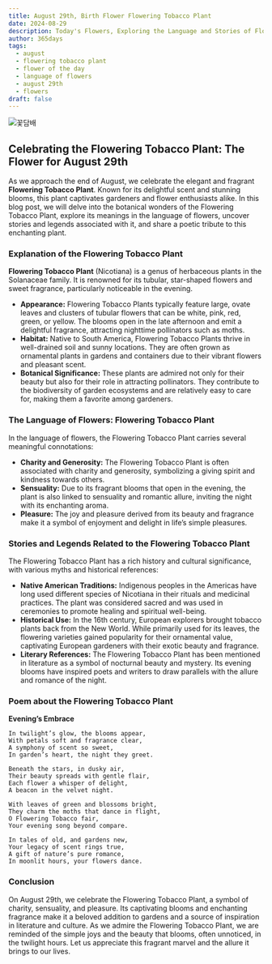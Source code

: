 ```yaml
---
title: August 29th, Birth Flower Flowering Tobacco Plant
date: 2024-08-29
description: Today's Flowers, Exploring the Language and Stories of Flowers Flowering Tobacco Plant
author: 365days
tags:
  - august
  - flowering tobacco plant
  - flower of the day
  - language of flowers
  - august 29th
  - flowers
draft: false
---
```


![꽃담배](https://cdn.pixabay.com/photo/2019/09/06/19/32/tobacco-4457154_1280.jpg#center)
## Celebrating the Flowering Tobacco Plant: The Flower for August 29th

As we approach the end of August, we celebrate the elegant and fragrant **Flowering Tobacco Plant**. Known for its delightful scent and stunning blooms, this plant captivates gardeners and flower enthusiasts alike. In this blog post, we will delve into the botanical wonders of the Flowering Tobacco Plant, explore its meanings in the language of flowers, uncover stories and legends associated with it, and share a poetic tribute to this enchanting plant.

### Explanation of the Flowering Tobacco Plant

**Flowering Tobacco Plant** (Nicotiana) is a genus of herbaceous plants in the Solanaceae family. It is renowned for its tubular, star-shaped flowers and sweet fragrance, particularly noticeable in the evening.

- **Appearance:** Flowering Tobacco Plants typically feature large, ovate leaves and clusters of tubular flowers that can be white, pink, red, green, or yellow. The blooms open in the late afternoon and emit a delightful fragrance, attracting nighttime pollinators such as moths.
- **Habitat:** Native to South America, Flowering Tobacco Plants thrive in well-drained soil and sunny locations. They are often grown as ornamental plants in gardens and containers due to their vibrant flowers and pleasant scent.
- **Botanical Significance:** These plants are admired not only for their beauty but also for their role in attracting pollinators. They contribute to the biodiversity of garden ecosystems and are relatively easy to care for, making them a favorite among gardeners.

### The Language of Flowers: Flowering Tobacco Plant

In the language of flowers, the Flowering Tobacco Plant carries several meaningful connotations:

- **Charity and Generosity:** The Flowering Tobacco Plant is often associated with charity and generosity, symbolizing a giving spirit and kindness towards others.
- **Sensuality:** Due to its fragrant blooms that open in the evening, the plant is also linked to sensuality and romantic allure, inviting the night with its enchanting aroma.
- **Pleasure:** The joy and pleasure derived from its beauty and fragrance make it a symbol of enjoyment and delight in life’s simple pleasures.

### Stories and Legends Related to the Flowering Tobacco Plant

The Flowering Tobacco Plant has a rich history and cultural significance, with various myths and historical references:

- **Native American Traditions:** Indigenous peoples in the Americas have long used different species of Nicotiana in their rituals and medicinal practices. The plant was considered sacred and was used in ceremonies to promote healing and spiritual well-being.
- **Historical Use:** In the 16th century, European explorers brought tobacco plants back from the New World. While primarily used for its leaves, the flowering varieties gained popularity for their ornamental value, captivating European gardeners with their exotic beauty and fragrance.
- **Literary References:** The Flowering Tobacco Plant has been mentioned in literature as a symbol of nocturnal beauty and mystery. Its evening blooms have inspired poets and writers to draw parallels with the allure and romance of the night.

### Poem about the Flowering Tobacco Plant

**Evening’s Embrace**

	In twilight’s glow, the blooms appear,
	With petals soft and fragrance clear,
	A symphony of scent so sweet,
	In garden’s heart, the night they greet.
	
	Beneath the stars, in dusky air,
	Their beauty spreads with gentle flair,
	Each flower a whisper of delight,
	A beacon in the velvet night.
	
	With leaves of green and blossoms bright,
	They charm the moths that dance in flight,
	O Flowering Tobacco fair,
	Your evening song beyond compare.
	
	In tales of old, and gardens new,
	Your legacy of scent rings true,
	A gift of nature’s pure romance,
	In moonlit hours, your flowers dance.

### Conclusion

On August 29th, we celebrate the Flowering Tobacco Plant, a symbol of charity, sensuality, and pleasure. Its captivating blooms and enchanting fragrance make it a beloved addition to gardens and a source of inspiration in literature and culture. As we admire the Flowering Tobacco Plant, we are reminded of the simple joys and the beauty that blooms, often unnoticed, in the twilight hours. Let us appreciate this fragrant marvel and the allure it brings to our lives.

